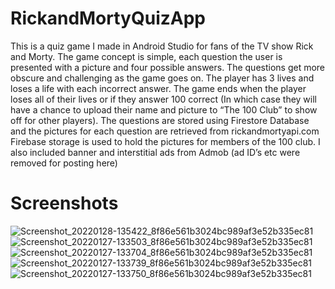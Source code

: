 # RickandMortyQuizApp
This is a quiz game I made in Android Studio for fans of the TV show Rick and Morty. 
The game concept is simple, each question the user is presented with a picture and four possible answers. The questions get more obscure and challenging as the game goes on. The player has 3 lives and loses a life with each incorrect answer. The game ends when the player loses all of their lives or if they answer 100 correct (In which case they will have a chance to upload their name and picture to “The 100 Club” to show off for other players).
The questions are stored using Firestore Database and the pictures for each question are retrieved from rickandmortyapi.com
Firebase storage is used to hold the pictures for members of the 100 club.
I also included banner and interstitial ads from Admob (ad ID’s etc were removed for posting here)

# Screenshots
![Screenshot_20220128-135422_8f86e561b3024bc989af3e52b335ec81](https://user-images.githubusercontent.com/73894048/151605615-a15afe6b-187d-4920-86b9-c332098efe31.jpg)
![Screenshot_20220127-133503_8f86e561b3024bc989af3e52b335ec81](https://user-images.githubusercontent.com/73894048/151605649-261616e1-2513-416b-ba3f-da23ee3fb137.jpg)
![Screenshot_20220127-133704_8f86e561b3024bc989af3e52b335ec81](https://user-images.githubusercontent.com/73894048/151605686-4d9cedc9-0982-4789-b8e7-c07ce4d1fdab.jpg)
![Screenshot_20220127-133739_8f86e561b3024bc989af3e52b335ec81](https://user-images.githubusercontent.com/73894048/151605705-b4e79c67-1ea7-43ab-97fc-fb4c81a21d40.jpg)
![Screenshot_20220127-133750_8f86e561b3024bc989af3e52b335ec81](https://user-images.githubusercontent.com/73894048/151605718-01b230b1-8dfa-42fb-b9f6-e2ac135cb414.jpg)
